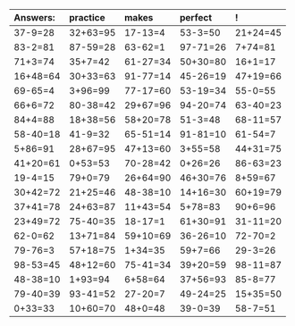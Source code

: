 | Answers: | practice | makes | perfect | ! |
| :--- | :--- | :--- | :--- | :--- |
| 37-9=28 | 32+63=95 | 17-13=4 | 53-3=50 | 21+24=45 | 
| 83-2=81 | 87-59=28 | 63-62=1 | 97-71=26 | 7+74=81 | 
| 71+3=74 | 35+7=42 | 61-27=34 | 50+30=80 | 16+1=17 | 
| 16+48=64 | 30+33=63 | 91-77=14 | 45-26=19 | 47+19=66 | 
| 69-65=4 | 3+96=99 | 77-17=60 | 53-19=34 | 55-0=55 | 
| 66+6=72 | 80-38=42 | 29+67=96 | 94-20=74 | 63-40=23 | 
| 84+4=88 | 18+38=56 | 58+20=78 | 51-3=48 | 68-11=57 | 
| 58-40=18 | 41-9=32 | 65-51=14 | 91-81=10 | 61-54=7 | 
| 5+86=91 | 28+67=95 | 47+13=60 | 3+55=58 | 44+31=75 | 
| 41+20=61 | 0+53=53 | 70-28=42 | 0+26=26 | 86-63=23 | 
| 19-4=15 | 79+0=79 | 26+64=90 | 46+30=76 | 8+59=67 | 
| 30+42=72 | 21+25=46 | 48-38=10 | 14+16=30 | 60+19=79 | 
| 37+41=78 | 24+63=87 | 11+43=54 | 5+78=83 | 90+6=96 | 
| 23+49=72 | 75-40=35 | 18-17=1 | 61+30=91 | 31-11=20 | 
| 62-0=62 | 13+71=84 | 59+10=69 | 36-26=10 | 72-70=2 | 
| 79-76=3 | 57+18=75 | 1+34=35 | 59+7=66 | 29-3=26 | 
| 98-53=45 | 48+12=60 | 75-41=34 | 39+20=59 | 98-11=87 | 
| 48-38=10 | 1+93=94 | 6+58=64 | 37+56=93 | 85-8=77 | 
| 79-40=39 | 93-41=52 | 27-20=7 | 49-24=25 | 15+35=50 | 
| 0+33=33 | 10+60=70 | 48+0=48 | 39-0=39 | 58-7=51 | 
